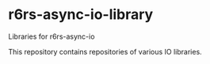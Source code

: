 # r6rs-async-io-library
Libraries for r6rs-async-io

This repository contains repositories of various IO libraries.
